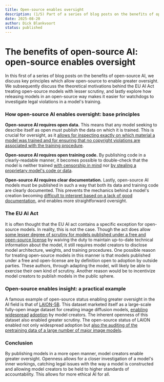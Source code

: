 ```yaml
---
title: Open-source enables oversight
description: (1/5) Part of a series of blog posts on the benefits of open-source AI.
date: 2025-08-20
author: Dick Blankvoort
status: published
---
```

# The benefits of open-source AI: open-source enables oversight
<author :author="author"></author>

In this first of a series of blog posts on the benefits of open-source AI, we discuss key principles which allow open-source to enable greater oversight. We subsequently discuss the theoretical motivations behind the EU AI Act treating open-source models with lesser scrutiny, and lastly explore how releasing models in an open-source way makes it easier for watchdogs to investigate legal violations in a model's training.

### How open-source AI enables oversight: base principles
**Open-source AI requires open data.** This means that any model seeking to describe itself as open must publish the data on which it is trained. This is crucial for oversight, as it [allows for inspecting exactly on which material a model was trained and for ensuring that no copyright violations are associated with the training procedure](https://arxiv.org/abs/2311.03449).

**Open-source AI requires open training code.** By publishing code in a clearly-readable manner, it becomes possible to double-check that the model is neither trained [with censorship in mind](https://acrlog.org/2025/07/21/we-couldnt-generate-an-answer-for-your-question/) nor [by stealing a proprietary model's code or data](https://techstartups.com/2025/02/03/did-openai-steal-deepseeks-code-o3-mini-reasoning-in-chinese-sparks-ai-theft-controversy-over-alleged-copy-and-paste/).

**Open-source AI requires clear documentation.** Lastly, open-source AI models must be published in such a way that both its data and training code are clearly documented. This prevents the mechanics behind a model's creation becoming [difficult to interpret based on a lack of good documentation](https://www.sciencedirect.com/science/article/abs/pii/S0164121225001207), and enables more straightforward oversight.

### The EU AI Act
It is often thought that the EU AI act contains a specific exception for open-source models. In reality, this is not the case. Though the act does allow [some lesser degree of scrutiny for models published under a free and open-source license](https://www.jdsupra.com/legalnews/the-eu-ai-act-open-source-exceptions-9085314/) by waiving the duty to maintain up-to-date technical information about the model, it still requires model creators to disclose model architecture, weights, and training procedures. One possible reason for treating open-source models in this manner is that models published under a free and open-license are by definition open to adoption by outside parties. These authors, through adapting the model, will likely be able to exercise their own kind of scrutiny. Another reason would be to incentivize model creators to publish models in the public sphere. 

### Open-source enables insight: a practical example
A famous example of open-source status enabling greater oversight in the AI field is that of [LAION-5B](https://arxiv.org/abs/2210.08402). This dataset marketed itself as a large-scale fully-open image dataset for creating image diffusion models, [enabling](https://github.com/CompVis/stable-diffusion) [widespread](https://arxiv.org/abs/2409.11340) [adoption](https://github.com/superhero-7/AltDiffusion) by model creators. The inherent openness of this dataset also enabled greater scrutiny. The open-source status of LAION enabled not only widespread adoption but [also the auditing of the pretraining data of a large number of major image models](https://arxiv.org/abs/2311.03449).

### Conclusion
By publishing models in a more open manner, model creators enable greater oversight. Openness allows for a closer investigation of a model's inner workings, catching legal issues with the way a model is constructed and allowing model creators to be held to higher standards of accountability. This allows for more ethical AI for all.
